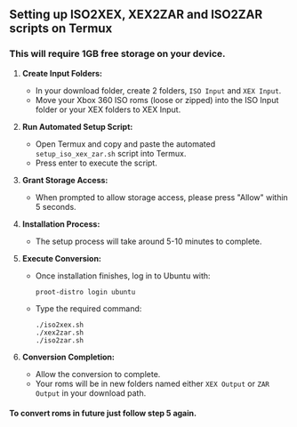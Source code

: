 ## Setting up ISO2XEX, XEX2ZAR and ISO2ZAR scripts on Termux

### This will require 1GB free storage on your device.

1. **Create Input Folders:**
   - In your download folder, create 2 folders, `ISO Input` and `XEX Input`.
   - Move your Xbox 360 ISO roms (loose or zipped) into the ISO Input folder or your XEX folders to XEX Input.

2. **Run Automated Setup Script:**
   - Open Termux and copy and paste the automated `setup_iso_xex_zar.sh` script into Termux.
   - Press enter to execute the script.

3. **Grant Storage Access:**
   - When prompted to allow storage access, please press "Allow" within 5 seconds.

4. **Installation Process:**
   - The setup process will take around 5-10 minutes to complete.

5. **Execute Conversion:**
   - Once installation finishes, log in to Ubuntu with:
     ```
     proot-distro login ubuntu
     ```
   - Type the required command:
     ```
     ./iso2xex.sh
     ./xex2zar.sh
     ./iso2zar.sh
     ```

6. **Conversion Completion:**
   - Allow the conversion to complete.
   - Your roms will be in new folders named either `XEX Output` or `ZAR Output` in your download path.

#### To convert roms in future just follow step 5 again.
